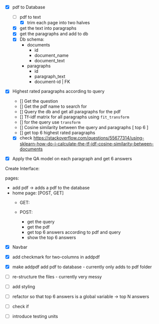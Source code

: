 

- [X] pdf to Database
  - [ ] pdf to text
    - [X] trim each page into two halves
  - [X] get the text into paragraphs
  - [X] get the paragraphs and add to db
  - [X] Db schema:
     -  documents
        -  id
        -  document_name
        -  document_text
     -  paragraphs
        -  id
        -  paragraph_text
        -  document-id | FK
- [X] Highest rated paragraphs according to query
  - [] Get the question
  - [] Get the pdf name to search for
  - [] Query the db and get all paragraphs for the pdf
  - [] Tf-idf matrix for all paragraphs using `fit_transform` 
  - [] for the query use `transform`
  - [] Cosine similarity between the query and paragraphs [ top 6 ]
  - [] get top 6 highest rated paragraphs

  - [X] check https://stackoverflow.com/questions/55677314/using-sklearn-how-do-i-calculate-the-tf-idf-cosine-similarity-between-documents 

- [X] Apply the QA model on each paragraph and get 6 answers
  
Create Interface:

pages:
- add pdf  -> adds a pdf to the database
- home page: [POST, GET]
  - GET:

  - POST:
    - get the query
    - get the pdf
    - get top 6 answers according to pdf and query
    - show the top 6 answers
- [X] Navbar
- [X] add checkmark for two-columns in addpdf
- [X] make addpdf add pdf to database - currently only adds to pdf folder
- [ ] re-structure the files - currently very messy
- [ ] add styling
- [ ] refactor so that top 6 answers is a global variable -> top N answers 
- [ ] check if 
- [ ] introduce testing units


